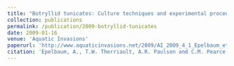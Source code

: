 ```yaml
---
title: "Botryllid tunicates: Culture techniques and experimental procedures."
collection: publications
permalink: /publication/2009-botryllid-tunicates
date: 2009-01-16
venue: 'Aquatic Invasions'
paperurl: 'http://www.aquaticinvasions.net/2009/AI_2009_4_1_Epelbaum_etal.pdf'
citation: 'Epelbaum, A., T.W. Therriault, A.R. Paulson and C.M. Pearce. 2009. Botryllid tunicates: Culture techniques and experimental procedures. Aquatic Invasions. 4(1): 111-120.'
---
```

